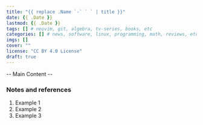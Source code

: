 ```yaml
---
title: "{{ replace .Name `-` ` ` | title }}"
date: {{ .Date }}
lastmod: {{ .Date }}
tags: [] # neovim, git, algebra, tv-series, books, etc
categories: [] # news, software, linux, programming, math, reviews, etc
imgs: []
cover: ""
license: "CC BY 4.0 License"
draft: true
---
```


-- Main Content --

### Notes and references

1. Example 1
2. Example 2
3. Example 3
